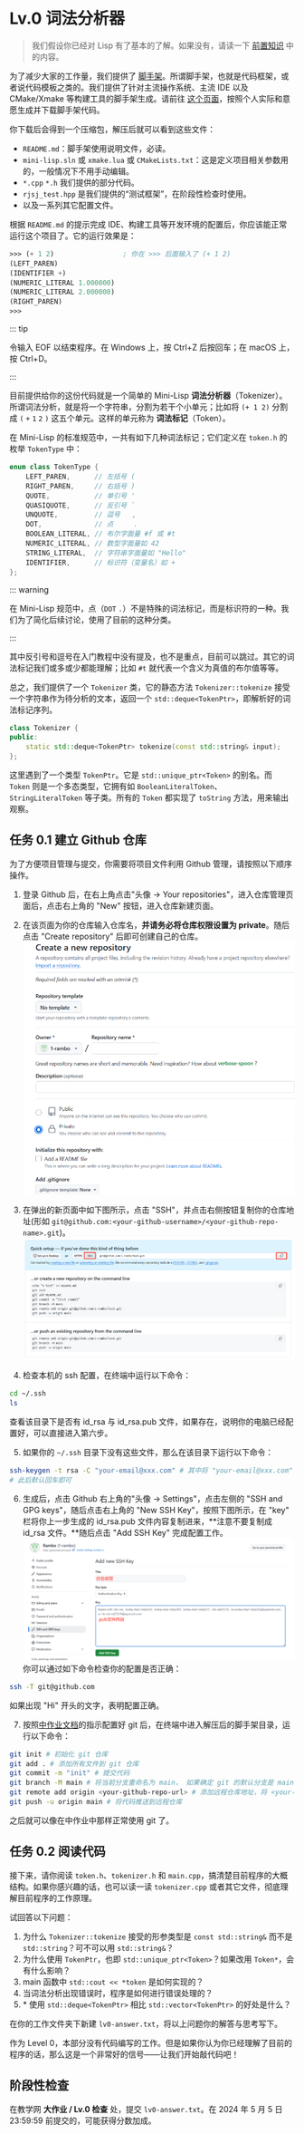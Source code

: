 # Lv.0 词法分析器

> 我们假设你已经对 Lisp 有了基本的了解。如果没有，请读一下 [前置知识](../preface/prerequisites) 中的内容。

为了减少大家的工作量，我们提供了 [脚手架](https://pku-software.github.io/create-mini-lisp)。所谓脚手架，也就是代码框架，或者说代码模板之类的。我们提供了针对主流操作系统、主流 IDE 以及 CMake/Xmake 等构建工具的脚手架生成。请前往 [这个页面](https://pku-software.github.io/create-mini-lisp)，按照个人实际和意愿生成并下载脚手架代码。

你下载后会得到一个压缩包，解压后就可以看到这些文件：
- `README.md`：脚手架使用说明文件，必读。
- `mini-lisp.sln` 或 `xmake.lua` 或 `CMakeLists.txt`：这是定义项目相关参数用的，一般情况下不用手动编辑。
- `*.cpp` `*.h` 我们提供的部分代码。
- `rjsj_test.hpp` 是我们提供的“测试框架”，在阶段性检查时使用。
- 以及一系列其它配置文件。

根据 `README.md` 的提示完成 IDE、构建工具等开发环境的配置后，你应该能正常运行这个项目了。它的运行效果是：

```scheme
>>> (+ 1 2)                 ; 你在 >>> 后面输入了 (+ 1 2)
(LEFT_PAREN)
(IDENTIFIER +)
(NUMERIC_LITERAL 1.000000)
(NUMERIC_LITERAL 2.000000)
(RIGHT_PAREN)
>>> 
```

::: tip

令输入 EOF 以结束程序。在 Windows 上，按 Ctrl+Z 后按回车；在 macOS 上，按 Ctrl+D。

:::

目前提供给你的这份代码就是一个简单的 Mini-Lisp **词法分析器**（Tokenizer）。所谓词法分析，就是将一个字符串，分割为若干个小单元；比如将 `(+ 1 2)` 分割成 `(` `+` `1` `2` `)` 这五个单元。这样的单元称为 **词法标记**（Token）。

在 Mini-Lisp 的标准规范中，一共有如下几种词法标记；它们定义在 `token.h` 的枚举 `TokenType` 中：

```cpp
enum class TokenType {
    LEFT_PAREN,      // 左括号 (
    RIGHT_PAREN,     // 右括号 )
    QUOTE,           // 单引号 '
    QUASIQUOTE,      // 反引号 `
    UNQUOTE,         // 逗号   ,
    DOT,             // 点     .
    BOOLEAN_LITERAL, // 布尔字面量 #f 或 #t
    NUMERIC_LITERAL, // 数型字面量如 42
    STRING_LITERAL,  // 字符串字面量如 "Hello"
    IDENTIFIER,      // 标识符（变量名）如 +
};
```

::: warning

在 Mini-Lisp 规范中，点（`DOT` `.`）不是特殊的词法标记，而是标识符的一种。我们为了简化后续讨论，使用了目前的这种分类。

:::

其中反引号和逗号在入门教程中没有提及，也不是重点，目前可以跳过。其它的词法标记我们或多或少都能理解；比如 `#t` 就代表一个含义为真值的布尔值等等。

总之，我们提供了一个 `Tokenizer` 类，它的静态方法 `Tokenizer::tokenize` 接受一个字符串作为待分析的文本，返回一个 `std::deque<TokenPtr>`，即解析好的词法标记序列。

```cpp
class Tokenizer {
public:
    static std::deque<TokenPtr> tokenize(const std::string& input);
};
```

这里遇到了一个类型 `TokenPtr`。它是 `std::unique_ptr<Token>` 的别名。而 `Token` 则是一个多态类型，它拥有如 `BooleanLiteralToken`、`StringLiteralToken` 等子类。所有的 `Token` 都实现了 `toString` 方法，用来输出观察。

## 任务 0.1 建立 Github 仓库

为了方便项目管理与提交，你需要将项目文件利用 Github 管理，请按照以下顺序操作。
1. 登录 Github 后，在右上角点击"头像 -> Your repositories"，进入仓库管理页面后，点击右上角的 "New" 按钮，进入仓库新建页面。

2. 在该页面为你的仓库输入仓库名，**并请务必将仓库权限设置为 private**。随后点击 "Create repository" 后即可创建自己的仓库。
    ![](assets/repository.png)

3. 在弹出的新页面中如下图所示，点击 "SSH"，并点击右侧按钮复制你的仓库地址(形如 `git@github.com:<your-github-username>/<your-github-repo-name>.git`)。
    ![](assets/ssh.png)

4. 检查本机的 ssh 配置，在终端中运行以下命令：
```bash
cd ~/.ssh
ls
```
查看该目录下是否有 id_rsa 与 id_rsa.pub 文件，如果存在，说明你的电脑已经配置好，可以直接进入第六步。

5. 如果你的 `~/.ssh` 目录下没有这些文件，那么在该目录下运行以下命令：
```bash
ssh-keygen -t rsa -C "your-email@xxx.com" # 其中将 "your-email@xxx.com" 替换为你用于注册 Github 所用的邮箱地址
# 此后默认回车即可
```

6. 生成后，点击 Github 右上角的"头像 -> Settings"，点击左侧的 "SSH and GPG keys"，随后点击右上角的 "New SSH Key"，按照下图所示，在 "key" 栏将你上一步生成的 id_rsa.pub 文件内容复制进来，**注意不要复制成 id_rsa 文件。**随后点击 "Add SSH Key" 完成配置工作。
    ![](assets/github-ssh.png)
你可以通过如下命令检查你的配置是否正确：
```bash
ssh -T git@github.com
```
如果出现 "Hi" 开头的文字，表明配置正确。
 
7. 按照[中作业文档](https://pku-software.github.io/25spring/middle_homework/document#git)的指示配置好 git 后，在终端中进入解压后的脚手架目录，运行以下命令：

```bash
git init # 初始化 git 仓库
git add . # 添加所有文件到 git 仓库
git commit -m "init" # 提交代码
git branch -M main # 将当前分支重命名为 main， 如果确定 git 的默认分支是 main 可以不执行这条命令
git remote add origin <your-github-repo-url> # 添加远程仓库地址，将 <your-github-repo-url> 替换为你在第三步中复制的地址
git push -u origin main # 将代码推送到远程仓库
```
之后就可以像在中作业中那样正常使用 git 了。

## 任务 0.2 阅读代码

接下来，请你阅读 `token.h`、`tokenizer.h` 和 `main.cpp`，搞清楚目前程序的大概结构。如果你感兴趣的话，也可以读一读 `tokenizer.cpp` 或者其它文件，彻底理解目前程序的工作原理。

试回答以下问题：
1. 为什么 `Tokenizer::tokenize` 接受的形参类型是 `const std::string&` 而不是 `std::string`？可不可以用 `std::string&`？
2. 为什么使用 `TokenPtr`，也即 `std::unique_ptr<Token>`？如果改用 `Token*`，会有什么影响？
3. main 函数中 `std::cout << *token` 是如何实现的？
4. 当词法分析出现错误时，程序是如何进行错误处理的？
5. \* 使用 `std::deque<TokenPtr>` 相比 `std::vector<TokenPtr>` 的好处是什么？

在你的工作文件夹下新建 `lv0-answer.txt`，将以上问题你的解答与思考写下。

作为 Level 0，本部分没有代码编写的工作。但是如果你认为你已经理解了目前的程序的话，那么这是一个非常好的信号——让我们开始敲代码吧！

## 阶段性检查

在教学网 **大作业 / Lv.0 检查** 处，提交 `lv0-answer.txt`。在 2024 年 5 月 5 日 23:59:59 前提交的，可能获得分数加成。
